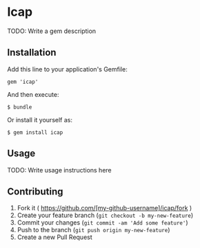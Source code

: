 # Icap

TODO: Write a gem description

## Installation

Add this line to your application's Gemfile:

    gem 'icap'

And then execute:

    $ bundle

Or install it yourself as:

    $ gem install icap

## Usage

TODO: Write usage instructions here

## Contributing

1. Fork it ( https://github.com/[my-github-username]/icap/fork )
2. Create your feature branch (`git checkout -b my-new-feature`)
3. Commit your changes (`git commit -am 'Add some feature'`)
4. Push to the branch (`git push origin my-new-feature`)
5. Create a new Pull Request
